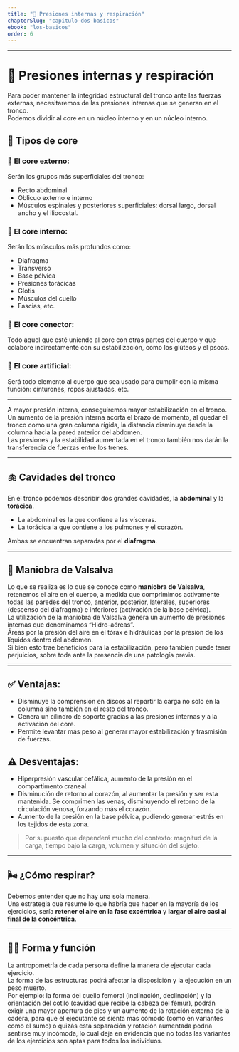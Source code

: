 ```yaml
---
title: "💨 Presiones internas y respiración"
chapterSlug: "capitulo-dos-basicos"
ebook: "los-basicos"
order: 6
---
```

---
# 💨 Presiones internas y respiración

Para poder mantener la integridad estructural del tronco ante las fuerzas externas, necesitaremos de las presiones internas que se generan en el tronco.  
Podemos dividir al core en un núcleo interno y en un núcleo interno.  

## 🧱 Tipos de core

### 🔹 El core externo:
Serán los grupos más superficiales del tronco:  
- Recto abdominal  
- Oblicuo externo e interno  
- Músculos espinales y posteriores superficiales: dorsal largo, dorsal ancho y el iliocostal.  

### 🔹 El core interno:
Serán los músculos más profundos como:  
- Diafragma  
- Transverso  
- Base pélvica  
- Presiones torácicas  
- Glotis  
- Músculos del cuello  
- Fascias, etc.  

### 🔹 El core conector:
Todo aquel que esté uniendo al core con otras partes del cuerpo y que colabore indirectamente con su estabilización, como los glúteos y el psoas.

### 🔹 El core artificial:
Será todo elemento al cuerpo que sea usado para cumplir con la misma función: cinturones, ropas ajustadas, etc.  

---

A mayor presión interna, conseguiremos mayor estabilización en el tronco.  
Un aumento de la presión interna acorta el brazo de momento, al quedar el tronco como una gran columna rígida, la distancia disminuye desde la columna hacia la pared anterior del abdomen.  
Las presiones y la estabilidad aumentada en el tronco también nos darán la transferencia de fuerzas entre los trenes.

---

## 🫁 Cavidades del tronco

En el tronco podemos describir dos grandes cavidades, la **abdominal** y la **torácica**.  
- La abdominal es la que contiene a las vísceras.  
- La torácica la que contiene a los pulmones y el corazón.  

Ambas se encuentran separadas por el **diafragma**.

---

## 🧠 Maniobra de Valsalva

Lo que se realiza es lo que se conoce como **maniobra de Valsalva**, retenemos el aire en el cuerpo, a medida que comprimimos activamente todas las paredes del tronco, anterior, posterior, laterales, superiores (descenso del diafragma) e inferiores (activación de la base pélvica).  
La utilización de la maniobra de Valsalva genera un aumento de presiones internas que denominamos “Hidro-aéreas”.  
Áreas por la presión del aire en el tórax e hidráulicas por la presión de los líquidos dentro del abdomen.  
Si bien esto trae beneficios para la estabilización, pero también puede tener perjuicios, sobre toda ante la presencia de una patología previa.  

---

## ✅ Ventajas:
- Disminuye la comprensión en discos al repartir la carga no solo en la columna sino también en el resto del tronco.  
- Genera un cilindro de soporte gracias a las presiones internas y a la activación del core.  
- Permite levantar más peso al generar mayor estabilización y trasmisión de fuerzas.  

## ⚠️ Desventajas:
- Hiperpresión vascular cefálica, aumento de la presión en el compartimento craneal.  
- Disminución de retorno al corazón, al aumentar la presión y ser esta mantenida. Se comprimen las venas, disminuyendo el retorno de la circulación venosa, forzando más el corazón.  
- Aumento de la presión en la base pélvica, pudiendo generar estrés en los tejidos de esta zona.  

> Por supuesto que dependerá mucho del contexto: magnitud de la carga, tiempo bajo la carga, volumen y situación del sujeto.

---

## 🌬️ ¿Cómo respirar?

Debemos entender que no hay una sola manera.  
Una estrategia que resume lo que habría que hacer en la mayoría de los ejercicios, sería **retener el aire en la fase excéntrica** y **largar el aire casi al final de la concéntrica**.

---

## 🧍‍♂️ Forma y función

La antropometría de cada persona define la manera de ejecutar cada ejercicio.  
La forma de las estructuras podrá afectar la disposición y la ejecución en un peso muerto.  
Por ejemplo: la forma del cuello femoral (inclinación, declinación) y la orientación del cotilo (cavidad que recibe la cabeza del fémur), podrán exigir una mayor apertura de pies y un aumento de la rotación externa de la cadera, para que el ejecutante se sienta más cómodo (como en variantes como el sumo) o quizás esta separación y rotación aumentada podría sentirse muy incómoda, lo cual deja en evidencia que no todas las variantes de los ejercicios son aptas para todos los individuos.
